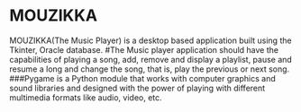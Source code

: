 # MOUZIKKA

MOUZIKKA(The Music Player)  is a desktop based application built using the Tkinter, Oracle database.
#The Music player application should have the capabilities of playing a song, add, remove and display a playlist, pause and resume a long and change the song, that is, play the previous or next song.
###Pygame is a Python module that works with computer graphics and sound libraries and designed with the power of playing with different multimedia formats like audio, video, etc.
